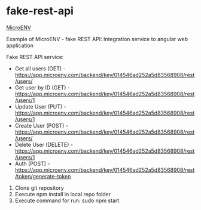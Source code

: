# fake-rest-api


[MicroENV](https://microenv.com)

Example of MicroENV - fake REST API:
Integration service to angular web application

Fake REST API service:
- Get all users (GET) - https://app.microenv.com/backend/key/014546ad252a5d83568908/rest/users/
- Get user by ID (GET) - https://app.microenv.com/backend/key/014546ad252a5d83568908/rest/users/1
- Update User (PUT) - https://app.microenv.com/backend/key/014546ad252a5d83568908/rest/users/1
- Create User (POST) - https://app.microenv.com/backend/key/014546ad252a5d83568908/rest/users/
- Delete User (DELETE) - https://app.microenv.com/backend/key/014546ad252a5d83568908/rest/users/1
- Auth (POST) - https://app.microenv.com/backend/key/014546ad252a5d83568908/rest/token/generate-token

1. Clone git repository
2. Execute npm install in local repo folder
3. Execute command for run: sudo npm start